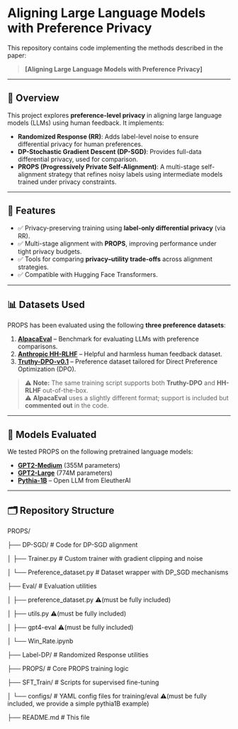 # Aligning Large Language Models with Preference Privacy

This repository contains code implementing the methods described in the paper:

> **[Aligning Large Language Models with Preference Privacy]**

---

## 📘 Overview

This project explores **preference-level privacy** in aligning large language models (LLMs) using human feedback. It implements:

- **Randomized Response (RR)**: Adds label-level noise to ensure differential privacy for human preferences.
- **DP-Stochastic Gradient Descent (DP-SGD)**: Provides full-data differential privacy, used for comparison.
- **PROPS (Progressively Private Self-Alignment)**: A multi-stage self-alignment strategy that refines noisy labels using intermediate models trained under privacy constraints.

---

## 🔧 Features

- ✅ Privacy-preserving training using **label-only differential privacy** (via RR).
- ✅ Multi-stage alignment with **PROPS**, improving performance under tight privacy budgets.
- ✅ Tools for comparing **privacy–utility trade-offs** across alignment strategies.
- ✅ Compatible with Hugging Face Transformers.

---

## 📊 Datasets Used

PROPS has been evaluated using the following **three preference datasets**:

1. **[AlpacaEval](https://huggingface.co/datasets/tatsu-lab/alpaca_eval)** – Benchmark for evaluating LLMs with preference comparisons.
2. **[Anthropic HH-RLHF](https://huggingface.co/datasets/Anthropic/hh-rlhf)** – Helpful and harmless human feedback dataset.
3. **[Truthy-DPO-v0.1](https://huggingface.co/datasets/jondurbin/truthy-dpo-v0.1)** – Preference dataset tailored for Direct Preference Optimization (DPO).
   
> ⚠️ **Note:** The same training script supports both **Truthy-DPO** and **HH-RLHF** out-of-the-box.  
> ⚠️ **AlpacaEval** uses a slightly different format; support is included but **commented out** in the code.

---

## 🧠 Models Evaluated

We tested PROPS on the following pretrained language models:

- **[GPT2-Medium](https://huggingface.co/gpt2-medium)** (355M parameters)
- **[GPT2-Large](https://huggingface.co/gpt2-large)** (774M parameters)
- **[Pythia-1B](https://huggingface.co/EleutherAI/pythia-1b)** – Open LLM from EleutherAI

---

## 🗂️ Repository Structure

PROPS/

├── DP-SGD/ # Code for DP-SGD alignment 

│ ├── Trainer.py # Custom trainer with gradient clipping and noise

│ └── Preference_dataset.py # Dataset wrapper with DP_SGD mechanisms

├── Eval/ # Evaluation utilities 

│ ├── preference_dataset.py         ⚠️(must be fully included)

│ ├── utils.py                      ⚠️(must be fully included)

│ ├── gpt4-eval                     ⚠️(must be fully included)

│ └── Win_Rate.ipynb 


├── Label-DP/ # Randomized Response utilities

├── PROPS/ # Core PROPS training logic

├── SFT_Train/ # Scripts for supervised fine-tuning

│ └── configs/ # YAML config files for training/eval   ⚠️(must be fully included, we provide a simple pythia1B example)

├── README.md # This file
